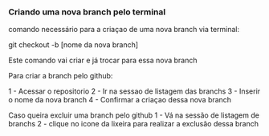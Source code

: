 ### Criando uma nova branch pelo terminal

comando necessário para a criaçao de uma nova branch via terminal:

git checkout -b [nome da nova branch]

Este comando vai criar e já trocar para essa nova branch

Para criar a branch pelo github:

1 - Acessar o repositorio
2 - Ir na sessao de listagem das branchs
3 - Inserir o nome da nova branch
4 - Confirmar a criaçao dessa nova branch


Caso queira excluir uma branch pelo github
1 - Vá na sessão de listagem de branchs
2 - clique no icone da lixeira para realizar a exclusão dessa branch
